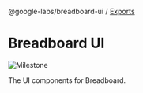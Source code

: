 @google-labs/breadboard-ui / [Exports](modules.md)

# Breadboard UI

![Milestone](https://img.shields.io/badge/milestone-M4-red)

The UI components for Breadboard.
